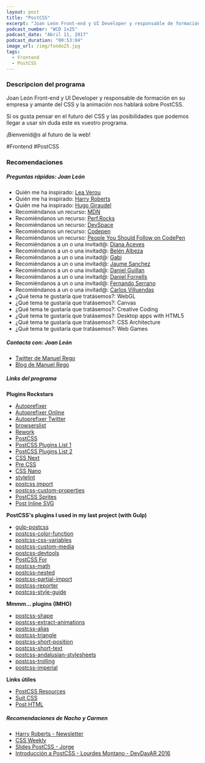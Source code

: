 ```yaml
---
layout: post
title: "PostCSS"
excerpt: "Joan León Front-end y UI Developer y responsable de formación en su empresa y amante del CSS y la animación nos hablará sobre PostCSS"
podcast_number: "WCD 1x25"
podcast_date: "Abril 11, 2017"
podcast_duration: "00:53:04"
image_url: /img/fondo25.jpg
tags: 
  - Frontend
  - PostCSS
---
```


<h3 class="post-title  post-heading">Descripcion del programa</h3>

Joan León Front-end y UI Developer y responsable de formación en su empresa y amante del CSS y la animación nos hablará sobre PostCSS.

Si os gusta pensar en el futuro del CSS y las posibilidades que podemos llegar a usar sin duda este es vuestro programa.

¡Bienvenid@s al futuro de la web!
 
<div class="rule"></div>

#Frontend #PostCSS

<div class="rule"></div>

<h3 class="post-title  post-heading">Recomendaciones</h3>

##### Preguntas rápidas: Joan León

<ul>
  <li class="recomendacion"><span>Quién me ha inspirado: </span><a href="http://lea.verou.me/">Lea Verou</a></li>
  <li class="recomendacion"><span>Quién me ha inspirado: </span><a href="https://csswizardry.com/">Harry Roberts</a></li>
  <li class="recomendacion"><span>Quién me ha inspirado: </span><a href="http://hugogiraudel.com/">Hugo Giraudel</a></li>
  <li class="recomendacion"><span>Recomiéndanos un recurso: <a href="https://developer.mozilla.org/">MDN</a></span></li>
  <li class="recomendacion"><span>Recomiéndanos un recurso: <a href="http://perf.rocks/">Perf.Rocks</a></span></li>
  <li class="recomendacion"><span>Recomiéndanos un recurso: <a href="https://app.devspace.io">DevSpace</a></span></li>
  <li class="recomendacion"><span>Recomiéndanos un recurso: <a href="http://codepen.io/">Codepen</a></span></li>
  <li class="recomendacion"><span>Recomiéndanos un recurso: <a href="https://github.com/nucliweb/People-You-Should-Follow-on-CodePen">People You Should Follow on CodePen</a></span></li>
  <li class="recomendacion"><span>Recomiéndanos a un o una invitad@: <a href="https://twitter.com/diana_aceves_">Diana Aceves</a></span></li>
  <li class="recomendacion"><span>Recomiéndanos a un o una invitad@: <a href="https://belenalbeza.com/">Belén Albeza</a></span></li>
  <li class="recomendacion"><span>Recomiéndanos a un o una invitad@: <a href="http://w3.unpocodetodo.info/">Gabi</a></span></li>
  <li class="recomendacion"><span>Recomiéndanos a un o una invitad@: <a href="https://github.com/spite">Jaume Sanchez</a></span></li>
  <li class="recomendacion"><span>Recomiéndanos a un o una invitad@: <a href="http://www.danielguillan.com">Daniel Guillan</a></span></li>
  <li class="recomendacion"><span>Recomiéndanos a un o una invitad@: <a href="https://github.com/danifornells">Daniel Fornells</a></span></li>
  <li class="recomendacion"><span>Recomiéndanos a un o una invitad@: <a href="http://fernandojsg.com/">Fernando Serrano</a></span></li>
  <li class="recomendacion"><span>Recomiéndanos a un o una invitad@: <a href="https://carlosvillu.com/">Carlos Villuendas</a></span></li>
  <li class="recomendacion"><span>¿Qué tema te gustaría que tratásemos?: WebGL</span></li>
  <li class="recomendacion"><span>¿Qué tema te gustaría que tratásemos?: Canvas</span></li>
  <li class="recomendacion"><span>¿Qué tema te gustaría que tratásemos?: Creative Coding</span></li>
  <li class="recomendacion"><span>¿Qué tema te gustaría que tratásemos?: Desktop apps with HTML5</span></li>
  <li class="recomendacion"><span>¿Qué tema te gustaría que tratásemos?: CSS Architecture</span></li>
  <li class="recomendacion"><span>¿Qué tema te gustaría que tratásemos?: Web Games</span></li>
</ul>

##### Contacta con: Joan León

<ul>
  <li class="recomendacion"><a href="https://twitter.com/regocas">Twitter de Manuel Rego</a></li>
  <li class="recomendacion"><a href="https://blogs.igalia.com/mrego/">Blog de Manuel Rego</a></li>
</ul>

##### Links del programa

**Plugins Rockstars**

<ul>
  <li class="recomendacion"><a href="https://github.com/postcss/autoprefixer">Autoprefixer</a></li>
  <li class="recomendacion"><a href="http://autoprefixer.github.io/">Autoprefixer Online</a></li>
  <li class="recomendacion"><a href="https://twitter.com/autoprefixer">Autoprefixer Twitter</a></li>
  <li class="recomendacion"><a href="https://github.com/ai/browserslist">browserslist</a></li>
  <li class="recomendacion"><a href="https://github.com/reworkcss/rework">Rework</a></li>
  <li class="recomendacion"><a href="https://github.com/postcss/postcss">PostCSS</a></li>
  <li class="recomendacion"><a href="https://github.com/postcss/postcss/blob/master/docs/plugins.md">PostCSS Plugins List 1</a></li>
  <li class="recomendacion"><a href="http://postcss.parts/">PostCSS Plugins List 2</a></li>
  <li class="recomendacion"><a href="http://cssnext.io/">CSS Next</a></li>
  <li class="recomendacion"><a href="https://github.com/jonathantneal/precss">Pre CSS</a></li>
  <li class="recomendacion"><a href="http://cssnano.co/">CSS Nano</a></li>
  <li class="recomendacion"><a href="https://stylelint.io/">stylelint</a></li>
  <li class="recomendacion"><a href="https://github.com/postcss/postcss-import">postcss import</a></li>
  <li class="recomendacion"><a href="https://github.com/postcss/postcss-custom-properties">postcss-custom-properties</a></li>
  <li class="recomendacion"><a href="https://github.com/2createStudio/postcss-sprites">PostCSS Sprites</a></li>
  <li class="recomendacion"><a href="https://github.com/TrySound/postcss-inline-svg">Post Inline SVG</a></li>
</ul>

**PostCSS's plugins I used in my last project (with Gulp)**

<ul>
  <li class="recomendacion"><a href="https://github.com/postcss/gulp-postcss">gulp-postcss</a></li>
  <li class="recomendacion"><a href="https://github.com/postcss/postcss-color-function">postcss-color-function</a></li>
  <li class="recomendacion"><a href="https://github.com/MadLittleMods/postcss-css-variables">postcss-css-variables</a></li>
  <li class="recomendacion"><a href="https://github.com/postcss/postcss-custom-media">postcss-custom-media</a></li>
  <li class="recomendacion"><a href="https://github.com/postcss/postcss-devtools">postcss-devtools</a></li>
  <li class="recomendacion"><a href="https://github.com/antyakushev/postcss-for">PostCSS For</a></li>
  <li class="recomendacion"><a href="https://github.com/shauns/postcss-math">postcss-math</a></li>
  <li class="recomendacion"><a href="https://github.com/postcss/postcss-nested">postcss-nested</a></li>
  <li class="recomendacion"><a href="https://github.com/jonathantneal/postcss-partial-import">postcss-partial-import</a></li>
  <li class="recomendacion"><a href="https://github.com/postcss/postcss-reporter">postcss-reporter</a></li>
  <li class="recomendacion"><a href="https://github.com/morishitter/postcss-style-guide">postcss-style-guide</a></li>
</ul>

**Mmmm... plugins (IMHO)**

<ul>
  <li class="recomendacion"><a href="https://github.com/baiyaaaaa/postcss-shape">postcss-shape</a></li>
  <li class="recomendacion"><a href="https://github.com/tivac/postcss-extract-animations">postcss-extract-animations</a></li>
  <li class="recomendacion"><a href="https://github.com/seaneking/postcss-alias">postcss-alias</a></li>
  <li class="recomendacion"><a href="https://github.com/jedmao/postcss-triangle">postcss-triangle</a></li>
  <li class="recomendacion"><a href="https://github.com/jonathantneal/postcss-short-position">postcss-short-position</a></li>
  <li class="recomendacion"><a href="https://github.com/jonathantneal/postcss-short-text">postcss-short-text</a></li>
  <li class="recomendacion"><a href="https://github.com/bameda/postcss-andalusian-stylesheets">postcss-andalusian-stylesheets</a></li>
  <li class="recomendacion"><a href="https://github.com/juanfran/postcss-trolling">postcss-trolling</a></li>
  <li class="recomendacion"><a href="https://github.com/sebdeckers/postcss-imperial">postcss-imperial</a></li>
</ul>

**Links útiles**

<ul>
  <li class="recomendacion"><a href="https://gist.github.com/nucliweb/71de63e832f9adc2c9193841dcd0efa1">PostCSS Resources</a></li>
  <li class="recomendacion"><a href="https://github.com/suitcss/preprocessor">Suit CSS</a></li>
  <li class="recomendacion"><a href="https://github.com/posthtml/posthtml">Post HTML</a></li>
</ul>

##### Recomendaciones de Nacho y Carmen

<ul>
  <li class="recomendacion"><a href="https://csswizardry.com/newsletter/">Harry Roberts - Newsletter</a></li>
  <li class="recomendacion"><a href="http://css-weekly.com/">CSS Weekly</a></li>
  <li class="recomendacion"><a href="http://jorgeatgu.github.io/slides/#/">Slides PostCSS - Jorge</a></li>
  <li class="recomendacion"><a href="https://www.youtube.com/watch?v=oT0XJvUww_k">Introducción a PostCSS - Lourdes Montano - DevDayAR 2016</a></li>
</ul>

